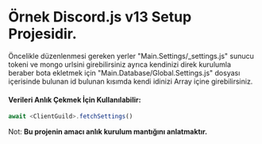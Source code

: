 # Örnek Discord.js v13 Setup Projesidir.
Öncelikle düzenlenmesi gereken yerler "Main.Settings/_settings.js" sunucu tokeni ve mongo urlsini girebilirsiniz ayrıca kendinizi direk kurulumla beraber bota ekletmek için "Main.Database/Global.Settings.js" dosyası içerisinde bulunan id bulunan kısımda kendi idinizi Array içine girebilirsiniz.

#### Verileri Anlık Çekmek İçin Kullanılabilir:
```js
await <ClientGuild>.fetchSettings()
```

Not: **Bu projenin amacı anlık kurulum mantığını anlatmaktır.**
